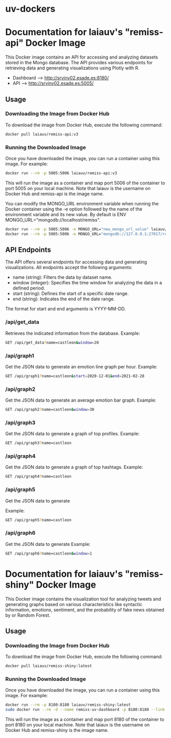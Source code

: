 # uv-dockers
# Documentation for laiauv's "remiss-api" Docker Image

This Docker image contains an API for accessing and analyzing datasets stored in the Mongo database. The API provides various endpoints for retrieving data and generating visualizations using Plotly with R.
* Dashboard --> http://srvinv02.esade.es:8180/
* API --> http://srvinv02.esade.es:5005/

## Usage

### Downloading the Image from Docker Hub

To download the image from Docker Hub, execute the following command:

```bash
docker pull laiauv/remiss-api:v3
```

### Running the Downloaded Image

Once you have downloaded the image, you can run a container using this image. For example:

```bash
docker run --rm -p 5005:5006 laiauv/remiss-api:v3
```

This will run the image as a container and map port 5006 of the container to port 5005 on your local machine.
Note that laiauv is the username on Docker Hub and remiss-api is the image name.

You can modify the MONGO_URL environment variable when running the Docker container using the -e option followed by the name of the environment variable and its new value. By default is ENV MONGO_URL="mongodb://localhost/remiss".
```bash
docker run --rm -p 5005:5006 -e MONGO_URL="new_mongo_url_value" laiauv/remiss-api:v3
docker run --rm -p 5005:5006 -e MONGO_URL="mongodb://127.0.0.1:27017/remiss?directConnection=true&serverSelectionTimeoutMS=2000&appName=mongosh+2.0.0" laiauv/remiss-api:v3
```

## API Endpoints

The API offers several endpoints for accessing data and generating visualizations. All endpoints accept the following arguments:

* name (string): Filters the data by dataset name.
* window (integer): Specifies the time window for analyzing the data in a defined period.
* start (string): Defines the start of a specific date range.
* end (string): Indicates the end of the date range.

The format for start and end arguments is YYYY-MM-DD.

### /api/get_data

Retrieves the indicated information from the database.
Example:
```bash
GET /api/get_data?name=castleon&window=20
```

### /api/graph1

Get the JSON data to generate an emotion line graph per hour.
Example:
```bash
GET /api/graph1?name=castleon&start=2020-12-01&end=2021-02-28
```

### /api/graph2

Get the JSON data to generate an average emotion bar graph.
Example:
```bash
GET /api/graph2?name=castleon&window=30
```
### /api/graph3
Get the JSON data to generate a graph of top profiles.
Example:
```bash
GET /api/graph3?name=castleon
```
### /api/graph4
Get the JSON data to generate a graph of top hashtags.
Example:
```bash
GET /api/graph4?name=castleon
```
### /api/graph5
Get the JSON data to generate

Example:
```bash
GET /api/graph5?name=castleon
```
### /api/graph6
Get the JSON data to generate
Example:
```bash
GET /api/graph6?name=castleon&window=1
```

# Documentation for laiauv's "remiss-shiny" Docker Image
This Docker image contains the visualization tool for analyzing tweets and generating graphs based on various characteristics like syntactic information, emotions, sentiment, and the probability of fake news obtained by or Random Forest.

## Usage

### Downloading the Image from Docker Hub

To download the image from Docker Hub, execute the following command:

```bash
docker pull laiauv/remiss-shiny:latest
```

### Running the Downloaded Image

Once you have downloaded the image, you can run a container using this image. For example:

```bash
docker run --rm -p 8180:8180 laiauv/remiss-shiny:latest
sudo docker run --rm -d --name remiss-uv-dashboard -p 8180:8180 --link remiss-uv-api:remiss-uv-api laiauv/remiss-shiny:latest
```

This will run the image as a container and map port 8180 of the container to port 8180 on your local machine.
Note that laiauv is the username on Docker Hub and remiss-shiny is the image name.
